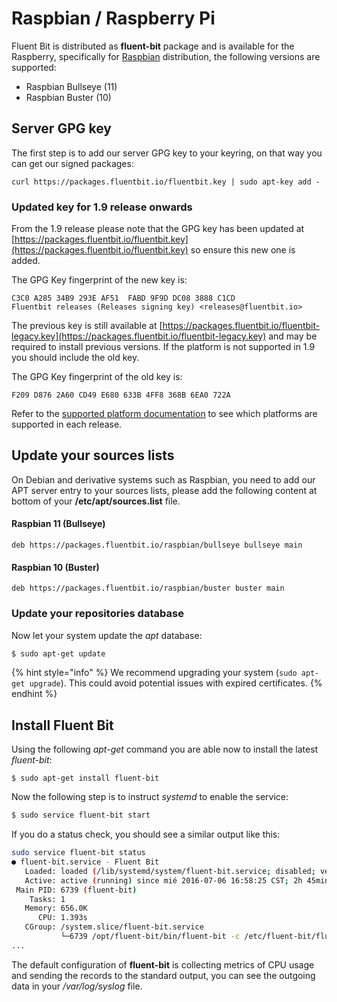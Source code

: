 # Raspbian / Raspberry Pi

Fluent Bit is distributed as **fluent-bit** package and is available for the Raspberry, specifically for [Raspbian](http://raspbian.org) distribution, the following versions are supported:

* Raspbian Bullseye \(11\)
* Raspbian Buster \(10\)

## Server GPG key

The first step is to add our server GPG key to your keyring, on that way you can get our signed packages:

```text
curl https://packages.fluentbit.io/fluentbit.key | sudo apt-key add -
```

### Updated key for 1.9 release onwards

From the 1.9 release please note that the GPG key has been updated at [https://packages.fluentbit.io/fluentbit.key](https://packages.fluentbit.io/fluentbit.key) so ensure this new one is added.

The GPG Key fingerprint of the new key is:
```
C3C0 A285 34B9 293E AF51  FABD 9F9D DC08 3888 C1CD
Fluentbit releases (Releases signing key) <releases@fluentbit.io>
```

The previous key is still available at [https://packages.fluentbit.io/fluentbit-legacy.key](https://packages.fluentbit.io/fluentbit-legacy.key) and may be required to install previous versions.
If the platform is not supported in 1.9 you should include the old key.

The GPG Key fingerprint of the old key is:
```
F209 D876 2A60 CD49 E680 633B 4FF8 368B 6EA0 722A
```
Refer to the [supported platform documentation](./../supported-platforms.md) to see which platforms are supported in each release.
## Update your sources lists

On Debian and derivative systems such as Raspbian, you need to add our APT server entry to your sources lists, please add the following content at bottom of your **/etc/apt/sources.list** file.

#### Raspbian 11 \(Bullseye\)

```text
deb https://packages.fluentbit.io/raspbian/bullseye bullseye main
```

#### Raspbian 10 \(Buster\)

```text
deb https://packages.fluentbit.io/raspbian/buster buster main
```

### Update your repositories database

Now let your system update the _apt_ database:

```bash
$ sudo apt-get update
```

{% hint style="info" %}
We recommend upgrading your system (```sudo apt-get upgrade```). This could avoid potential issues with expired certificates.
{% endhint %}


## Install Fluent Bit

Using the following _apt-get_ command you are able now to install the latest _fluent-bit_:

```text
$ sudo apt-get install fluent-bit
```

Now the following step is to instruct _systemd_ to enable the service:

```bash
$ sudo service fluent-bit start
```

If you do a status check, you should see a similar output like this:

```bash
sudo service fluent-bit status
● fluent-bit.service - Fluent Bit
   Loaded: loaded (/lib/systemd/system/fluent-bit.service; disabled; vendor preset: enabled)
   Active: active (running) since mié 2016-07-06 16:58:25 CST; 2h 45min ago
 Main PID: 6739 (fluent-bit)
    Tasks: 1
   Memory: 656.0K
      CPU: 1.393s
   CGroup: /system.slice/fluent-bit.service
           └─6739 /opt/fluent-bit/bin/fluent-bit -c /etc/fluent-bit/fluent-bit.conf
...
```

The default configuration of **fluent-bit** is collecting metrics of CPU usage and sending the records to the standard output, you can see the outgoing data in your _/var/log/syslog_ file.


